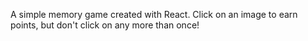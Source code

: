 A simple memory game created with React. Click on an image to earn points, but don't click on any more than once!